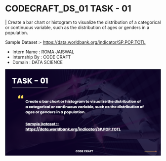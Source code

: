 # CODECRAFT_DS_01 TASK - 01

| Create a bar chart or histogram to visualize the distribution of a categorical or continuous variable, such as the distribution of ages or genders in a population.

Sample Dataset :- https://data.worldbank.org/indicator/SP.POP.TOTL

- Intern Name : ROMA JAISWAL
- Internship By : CODE CRAFT
- Domain : DATA SCIENCE

![task01img](https://github.com/romatechie/CODECRAFT_DS_01/blob/main/TASK%201%20DS%20ROMA.png)
